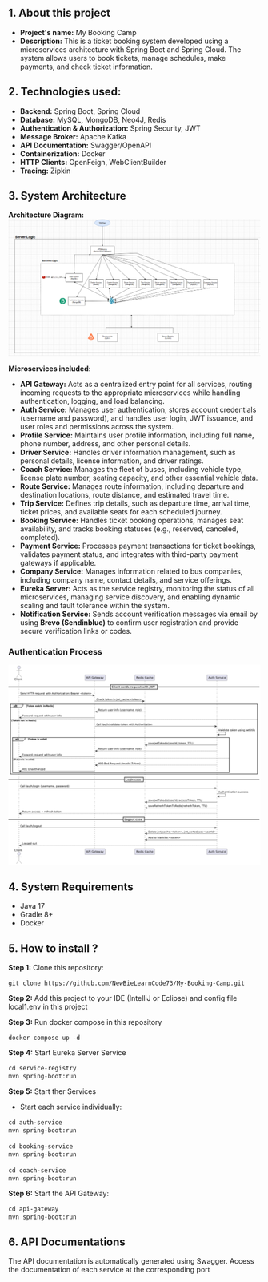 ## 1. About this project
- **Project's name:** My Booking Camp
- **Description:** This is a ticket booking system developed using a microservices architecture with Spring Boot and Spring Cloud. The system allows users to book tickets, manage schedules, make payments, and check ticket information.

## 2. Technologies used:
- **Backend:** Spring Boot, Spring Cloud
- **Database:** MySQL, MongoDB, Neo4J, Redis
- **Authentication & Authorization:** Spring Security, JWT
- **Message Broker:** Apache Kafka
- **API Documentation:** Swagger/OpenAPI
- **Containerization:** Docker
- **HTTP Clients:** OpenFeign, WebClientBuilder
- **Tracing:** Zipkin

## 3. System Architecture
**Architecture Diagram:**
![img_1.png](img_1.png)

**Microservices included:**
- **API Gateway:**  Acts as a centralized entry point for all services, routing incoming requests to the appropriate microservices while handling authentication, logging, and load balancing.
- **Auth Service:**  Manages user authentication, stores account credentials (username and password), and handles user login, JWT issuance, and user roles and permissions across the system.
- **Profile Service:**  Maintains user profile information, including full name, phone number, address, and other personal details.
- **Driver Service:**  Handles driver information management, such as personal details, license information, and driver ratings.
- **Coach Service:**  Manages the fleet of buses, including vehicle type, license plate number, seating capacity, and other essential vehicle data.
- **Route Service:**  Manages route information, including departure and destination locations, route distance, and estimated travel time.
- **Trip Service:**  Defines trip details, such as departure time, arrival time, ticket prices, and available seats for each scheduled journey.
- **Booking Service:**  Handles ticket booking operations, manages seat availability, and tracks booking statuses (e.g., reserved, canceled, completed).
- **Payment Service:**  Processes payment transactions for ticket bookings, validates payment status, and integrates with third-party payment gateways if applicable.
- **Company Service:**  Manages information related to bus companies, including company name, contact details, and service offerings.
- **Eureka Server:**  Acts as the service registry, monitoring the status of all microservices, managing service discovery, and enabling dynamic scaling and fault tolerance within the system.
- **Notification Service:** Sends account verification messages via email by using **Brevo (Sendinblue)** to confirm user registration and provide secure verification links or codes.

### Authentication Process

![auth.png](auth.png)

## 4. System Requirements
- Java 17
- Gradle 8+
- Docker

## 5. How to install ?
**Step 1:** Clone this repository:

```
git clone https://github.com/NewBieLearnCode73/My-Booking-Camp.git
```

**Step 2:** Add this project to your IDE (IntelliJ or Eclipse) and config file local1.env in this project

**Step 3:** Run docker compose in this repository

```
docker compose up -d
```

**Step 4:** Start Eureka Server Service

```
cd service-registry
mvn spring-boot:run
```

**Step 5:** Start ther Services
- Start each service individually:

```
cd auth-service
mvn spring-boot:run

cd booking-service
mvn spring-boot:run

cd coach-service
mvn spring-boot:run
```

**Step 6:** Start the API Gateway:

```
cd api-gateway
mvn spring-boot:run
```

## 6. API Documentations
The API documentation is automatically generated using Swagger.
Access the documentation of each service at the corresponding port


